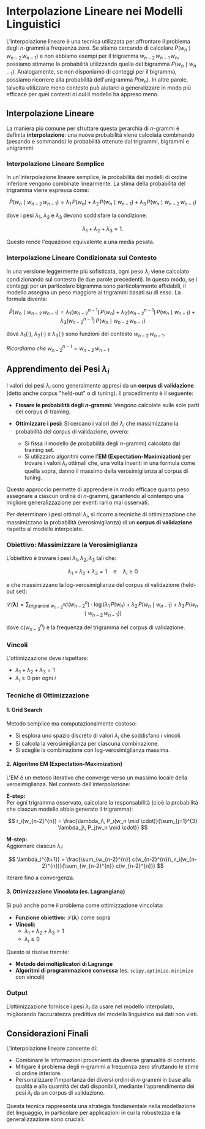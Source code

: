 # Interpolazione Lineare nei Modelli Linguistici

L'interpolazione lineare è una tecnica utilizzata per affrontare il problema degli $n$-grammi a frequenza zero. Se stiamo cercando di calcolare $P(w_n \mid w_{n-2}\, w_{n-1})$ e non abbiamo esempi per il trigramma $w_{n-2}\, w_{n-1}\, w_n$, possiamo stimarne la probabilità utilizzando quella del bigramma $P(w_n \mid w_{n-1})$. Analogamente, se non disponiamo di conteggi per il bigramma, possiamo ricorrere alla probabilità dell'unigramma $P(w_n)$. In altre parole, talvolta utilizzare meno contesto può aiutarci a generalizzare in modo più efficace per quei contesti di cui il modello ha appreso meno.

## Interpolazione Lineare

La maniera più comune per sfruttare questa gerarchia di $n$-grammi è definita **interpolazione**: una nuova probabilità viene calcolata combinando (pesando e sommando) le probabilità ottenute dai trigrammi, bigrammi e unigrammi.

### Interpolazione Lineare Semplice

In un'interpolazione lineare semplice, le probabilità dei modelli di ordine inferiore vengono combinate linearmente. La stima della probabilità del trigramma viene espressa come:

$$
\hat{P}(w_n \mid w_{n-2}\, w_{n-1}) = \lambda_1\, P(w_n) + \lambda_2\, P(w_n \mid w_{n-1}) + \lambda_3\, P(w_n \mid w_{n-2}\, w_{n-1})
$$

dove i pesi $\lambda_1$, $\lambda_2$ e $\lambda_3$ devono soddisfare la condizione:

$$
\lambda_1 + \lambda_2 + \lambda_3 = 1.
$$

Questo rende l'equazione equivalente a una media pesata.

### Interpolazione Lineare Condizionata sul Contesto

In una versione leggermente più sofisticata, ogni peso $\lambda_i$ viene calcolato condizionando sul contesto (le due parole precedenti). In questo modo, se i conteggi per un particolare bigramma sono particolarmente affidabili, il modello assegna un peso maggiore ai trigrammi basati su di esso. La formula diventa:

$$
\hat{P}(w_n \mid w_{n-2}\, w_{n-1}) = \lambda_1(w_{n-2}^{n-1})\, P(w_n) + \lambda_2(w_{n-2}^{n-1})\, P(w_n \mid w_{n-1}) + \lambda_3(w_{n-2}^{n-1})\, P(w_n \mid w_{n-2}\, w_{n-1})
$$

dove $\lambda_1(\cdot)$, $\lambda_2(\cdot)$ e $\lambda_3(\cdot)$ sono funzioni del contesto $w_{n-2}\, w_{n-1}$.

*Ricordiamo che $w_{n-2}^{n-1} = w_{n-2}\, w_{n-1}$*.

## Apprendimento dei Pesi $\lambda_i$

I valori dei pesi $\lambda_i$ sono generalmente appresi da un **corpus di validazione** (detto anche corpus "held-out" o di tuning). Il procedimento è il seguente:

- **Fissare le probabilità degli $n$-grammi:** Vengono calcolate sulle sole parti del corpus di training.
- **Ottimizzare i pesi:** Si cercano i valori dei $\lambda_i$ che massimizzano la probabilità del corpus di validazione, ovvero:

  - Si fissa il modello (le probabilità degli $n$-grammi) calcolato dal training set.
  - Si utilizzano algoritmi come l'**EM (Expectation-Maximization)** per trovare i valori $\lambda_i$ ottimali che, una volta inseriti in una formula come quella sopra, danno il massimo della verosimiglianza al corpus di tuning.

Questo approccio permette di apprendere in modo efficace quanto peso assegnare a ciascun ordine di $n$-grammi, garantendo al contempo una migliore generalizzazione per eventi rari o mai osservati.

Per determinare i pesi ottimali $\lambda_i$, si ricorre a tecniche di ottimizzazione che massimizzano la probabilità (verosimiglianza) di un **corpus di validazione** rispetto al modello interpolato. 

### Obiettivo: Massimizzare la Verosimiglianza

L’obiettivo è trovare i pesi $\lambda_1, \lambda_2, \lambda_3$ tali che:

$$
\lambda_1 + \lambda_2 + \lambda_3 = 1 \quad \text{e} \quad \lambda_i \geq 0
$$

e che massimizzano la log-verosimiglianza del corpus di validazione (held-out set):

$$
\mathcal{L}(\boldsymbol{\lambda}) = \sum_{\text{trigrammi } w_{n-2}^{n}} c(w_{n-2}^{n}) \cdot \log\left( \lambda_1\, P(w_n) + \lambda_2\, P(w_n \mid w_{n-1}) + \lambda_3\, P(w_n \mid w_{n-2}\, w_{n-1}) \right)
$$

dove $c(w_{n-2}^{n})$ è la frequenza del trigramma nel corpus di validazione.

### Vincoli

L'ottimizzazione deve rispettare:
- $\lambda_1 + \lambda_2 + \lambda_3 = 1$
- $\lambda_i \geq 0$ per ogni $i$

### Tecniche di Ottimizzazione

#### 1. Grid Search
Metodo semplice ma computazionalmente costoso:
- Si esplora uno spazio discreto di valori $\lambda_i$ che soddisfano i vincoli.
- Si calcola la verosimiglianza per ciascuna combinazione.
- Si sceglie la combinazione con log-verosimiglianza massima.

#### 2. Algoritmo EM (Expectation-Maximization)

L'EM è un metodo iterativo che converge verso un massimo locale della verosimiglianza. Nel contesto dell'interpolazione:

**E-step:**  
Per ogni trigramma osservato, calcolare la responsabilità (cioè la probabilità che ciascun modello abbia generato il trigramma):

$$
r_i(w_{n-2}^{n}) = \frac{\lambda_i\, P_i(w_n \mid \cdot)}{\sum_{j=1}^{3} \lambda_j\, P_j(w_n \mid \cdot)}
$$

**M-step:**  
Aggiornare ciascun $\lambda_i$:

$$
\lambda_i^{(t+1)} = \frac{\sum_{w_{n-2}^{n}} c(w_{n-2}^{n})\, r_i(w_{n-2}^{n})}{\sum_{w_{n-2}^{n}} c(w_{n-2}^{n})}
$$

Iterare fino a convergenza.

#### 3. Ottimizzazione Vincolata (es. Lagrangiana)

Si può anche porre il problema come ottimizzazione vincolata:

- **Funzione obiettivo:** $\mathcal{L}(\boldsymbol{\lambda})$ come sopra
- **Vincoli:** 
  - $\lambda_1 + \lambda_2 + \lambda_3 = 1$
  - $\lambda_i \geq 0$

Questo si risolve tramite:
- **Metodo dei moltiplicatori di Lagrange**
- **Algoritmi di programmazione convessa** (es. `scipy.optimize.minimize` con vincoli)

### Output

L’ottimizzazione fornisce i pesi $\lambda_i$ da usare nel modello interpolato, migliorando l’accuratezza predittiva del modello linguistico sui dati non visti.



## Considerazioni Finali

L'interpolazione lineare consente di:
- Combinare le informazioni provenienti da diverse granualità di contesto.
- Mitigare il problema degli $n$-grammi a frequenza zero sfruttando le stime di ordine inferiore.
- Personalizzare l'importanza dei diversi ordini di $n$-grammi in base alla qualità e alla quantità dei dati disponibili, mediante l'apprendimento dei pesi $\lambda_i$ da un corpus di validazione.

Questa tecnica rappresenta una strategia fondamentale nella modellazione del linguaggio, in particolare per applicazioni in cui la robustezza e la generalizzazione sono cruciali.
